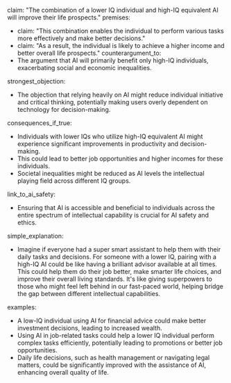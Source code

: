claim: "The combination of a lower IQ individual and high-IQ equivalent AI will improve their life prospects."
premises:
  - claim: "This combination enables the individual to perform various tasks more effectively and make better decisions."
  - claim: "As a result, the individual is likely to achieve a higher income and better overall life prospects."
counterargument_to:
  - The argument that AI will primarily benefit only high-IQ individuals, exacerbating social and economic inequalities.

strongest_objection:
  - The objection that relying heavily on AI might reduce individual initiative and critical thinking, potentially making users overly dependent on technology for decision-making.

consequences_if_true:
  - Individuals with lower IQs who utilize high-IQ equivalent AI might experience significant improvements in productivity and decision-making.
  - This could lead to better job opportunities and higher incomes for these individuals.
  - Societal inequalities might be reduced as AI levels the intellectual playing field across different IQ groups.

link_to_ai_safety:
  - Ensuring that AI is accessible and beneficial to individuals across the entire spectrum of intellectual capability is crucial for AI safety and ethics.

simple_explanation:
  - Imagine if everyone had a super smart assistant to help them with their daily tasks and decisions. For someone with a lower IQ, pairing with a high-IQ AI could be like having a brilliant advisor available at all times. This could help them do their job better, make smarter life choices, and improve their overall living standards. It's like giving superpowers to those who might feel left behind in our fast-paced world, helping bridge the gap between different intellectual capabilities.

examples:
  - A low-IQ individual using AI for financial advice could make better investment decisions, leading to increased wealth.
  - Using AI in job-related tasks could help a lower IQ individual perform complex tasks efficiently, potentially leading to promotions or better job opportunities.
  - Daily life decisions, such as health management or navigating legal matters, could be significantly improved with the assistance of AI, enhancing overall quality of life.